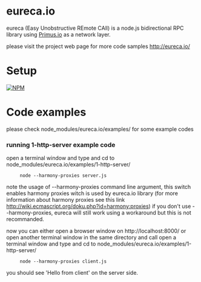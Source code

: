 eureca.io
=========

eureca (Easy Unobstructive REmote CAll) is a node.js bidirectional RPC library using [Primus.io](https://github.com/primus/primus) as a network layer.

please visit the project web page for more code samples http://eureca.io/


Setup 
======
[![NPM](https://nodei.co/npm/eureca.io.png)](https://npmjs.org/package/eureca.io)


Code examples 
=============

please check node_modules/eureca.io/examples/ for some example codes


### running 1-http-server example code

open a terminal window and type and cd to node_modules/eureca.io/examples/1-http-server/
```
     node --harmony-proxies server.js
```
note the usage of --harmony-proxies command line argument, this switch enables harmony proxies witch is used by eureca.io library (for more information about harmony proxies see this link http://wiki.ecmascript.org/doku.php?id=harmony:proxies)
if you don't use --harmony-proxies, eureca will still work using a workaround but this is not recommanded. 

now you can either open a browser window on http://localhost:8000/ or open another terminal window in the same directory and call
open a terminal window and type and cd to node_modules/eureca.io/examples/1-http-server/
```
     node --harmony-proxies client.js
```

you should see 'Hello from client' on the server side.


